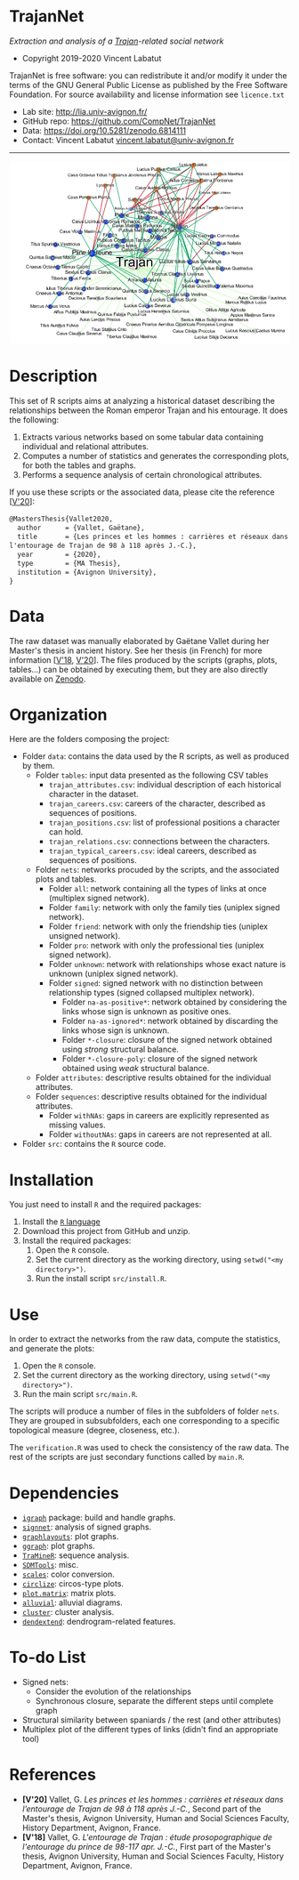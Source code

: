 TrajanNet
=======
*Extraction and analysis of a [Trajan](https://en.wikipedia.org/wiki/Trajan)-related social network*

* Copyright 2019-2020 Vincent Labatut 

TrajanNet is free software: you can redistribute it and/or modify it under the terms of the GNU General Public License as published by the Free Software Foundation. For source availability and license information see `licence.txt`

* Lab site: http://lia.univ-avignon.fr/
* GitHub repo: https://github.com/CompNet/TrajanNet
* Data: https://doi.org/10.5281/zenodo.6814111
* Contact: Vincent Labatut <vincent.labatut@univ-avignon.fr>

-----------------------------------------------------------------------

![Trajan's multiplex network](data/nets/preview.png)


# Description
This set of R scripts aims at analyzing a historical dataset describing the relationships between the Roman emperor Trajan and his entourage. It does the following:
1. Extracts various networks based on some tabular data containing individual and relational attributes.
2. Computes a number of statistics and generates the corresponding plots, for both the tables and graphs.
3. Performs a sequence analysis of certain chronological attributes.

If you use these scripts or the associated data, please cite the reference [[V'20](#references)]:
```
@MastersThesis{Vallet2020,
  author      = {Vallet, Gaëtane},
  title       = {Les princes et les hommes : carrières et réseaux dans l'entourage de Trajan de 98 à 118 après J.-C.},
  year        = {2020},
  type        = {MA Thesis},
  institution = {Avignon University},
}
```


# Data
The raw dataset was manually elaborated by Gaëtane Vallet during her Master's thesis in ancient history. See her thesis (in French) for more information [[V'18](#references), [V'20](#references)]. The files produced by the scripts (graphs, plots, tables...) can be obtained by executing them, but they are also directly available on [Zenodo](https://doi.org/10.5281/zenodo.6814111).


# Organization
Here are the folders composing the project:
* Folder `data`: contains the data used by the R scripts, as well as produced by them.
  * Folder `tables`: input data presented as the following CSV tables
    * `trajan_attributes.csv`: individual description of each historical character in the dataset.  
    * `trajan_careers.csv`: careers of the character, described as sequences of positions.  
    * `trajan_positions.csv`: list of professional positions a character can hold.  
    * `trajan_relations.csv`: connections between the characters.  
    * `trajan_typical_careers.csv`: ideal careers, described as sequences of positions.  
  * Folder `nets`: networks procuded by the scripts, and the associated plots and tables.
    * Folder `all`: network containing all the types of links at once (multiplex signed network).
    * Folder `family`: network with only the family ties (uniplex signed network).
    * Folder `friend`: network with only the friendship ties (uniplex unsigned network).
    * Folder `pro`: network with only the professional ties (uniplex signed network).
    * Folder `unknown`: network with relationships whose exact nature is unknown (uniplex signed network). 
    * Folder `signed`: signed network with no distinction between relationship types (signed collapsed multiplex network).
      * Folder `na-as-positive*`: network obtained by considering the links whose sign is unknown as positive ones.
      * Folder `na-as-ignored*`: network obtained by discarding the links whose sign is unknown.
      * Folder `*-closure`: closure of the signed network obtained using *strong* structural balance.
      * Folder `*-closure-poly`: closure of the signed network obtained using *weak* structural balance.
  * Folder `attributes`: descriptive results obtained for the individual attributes.
  * Folder `sequences`: descriptive results obtained for the individual attributes.
    * Folder `withNAs`: gaps in careers are explicitly represented as missing values.
    * Folder `withoutNAs`: gaps in careers are not represented at all.
* Folder `src`: contains the `R` source code.


# Installation
You just need to install `R` and the required packages:
1. Install the [`R` language](https://www.r-project.org/)
2. Download this project from GitHub and unzip.
3. Install the required packages: 
   1. Open the `R` console.
   2. Set the current directory as the working directory, using `setwd("<my directory>")`.
   3. Run the install script `src/install.R`.


# Use
In order to extract the networks from the raw data, compute the statistics, and generate the plots:
1. Open the `R` console.
2. Set the current directory as the working directory, using `setwd("<my directory>")`.
3. Run the main script `src/main.R`.

The scripts will produce a number of files in the subfolders of folder `nets`. They are grouped in subsubfolders, each one corresponding to a specific topological measure (degree, closeness, etc.). 

The `verification.R` was used to check the consistency of the raw data. The rest of the scripts are just secondary functions called by `main.R`.


# Dependencies
* [`igraph`](http://igraph.org/r/) package: build and handle graphs.
* [`signnet`](https://github.com/schochastics/signnet): analysis of signed graphs.
* [`graphlayouts`](https://cran.rstudio.com/web/packages/graphlayouts): plot graphs.
* [`ggraph`](https://cran.rstudio.com/web/packages/ggraph): plot graphs.
* [`TraMineR`](http://traminer.unige.ch/): sequence analysis.
* [`SDMTools`](https://cran.rstudio.com/web/packages/SDMTools): misc.
* [`scales`](https://cran.rstudio.com/web/packages/scales): color conversion.
* [`circlize`](https://cran.rstudio.com/web/packages/scales): circos-type plots.
* [`plot.matrix`](https://cran.rstudio.com/web/packages/scales): matrix plots.
* [`alluvial`](https://cran.rstudio.com/web/packages/scales): alluvial diagrams.
* [`cluster`](https://cran.rstudio.com/web/packages/scales): cluster analysis.
* [`dendextend`](https://cran.rstudio.com/web/packages/scales): dendrogram-related features.


# To-do List
* Signed nets: 
  * Consider the evolution of the relationships
  * Synchronous closure, separate the different steps until complete graph
* Structural similarity between spaniards / the rest (and other attributes)
* Multiplex plot of the different types of links (didn't find an appropriate tool)


# References
* **[V'20]** Vallet, G. *Les princes et les hommes : carrières et réseaux dans l’entourage de Trajan de 98 à 118 après J.-C.*, Second part of the Master's thesis, Avignon University, Human and Social Sciences Faculty, History Department, Avignon, France.
* **[V'18]** Vallet, G. *L'entourage de Trajan : étude prosopographique de l'entourage du prince de 98-117 apr. J.-C.*, First part of the Master's thesis, Avignon University, Human and Social Sciences Faculty, History Department, Avignon, France.
